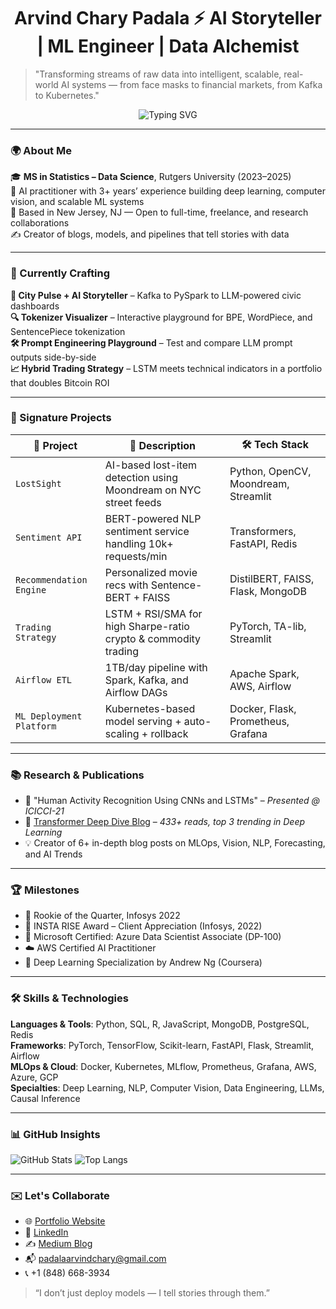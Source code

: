 <h1 align="center">Arvind Chary Padala ⚡ AI Storyteller | ML Engineer | Data Alchemist</h1>

> "Transforming streams of raw data into intelligent, scalable, real-world AI systems — from face masks to financial markets, from Kafka to Kubernetes."

<p align="center">
  <img src="https://readme-typing-svg.demolab.com?font=Fira+Code&pause=1000&color=00BFFF&width=1000&lines=ML+Engineer+%7C+Data+Scientist+%7C+AI+Researcher+%7C+Cloud+ML+Builder" alt="Typing SVG" />
</p>



---

### 🌍 About Me

🎓 **MS in Statistics – Data Science**, Rutgers University (2023–2025)  
🧠 AI practitioner with 3+ years’ experience building deep learning, computer vision, and scalable ML systems  
📍 Based in New Jersey, NJ — Open to full-time, freelance, and research collaborations  
✍️ Creator of blogs, models, and pipelines that tell stories with data

---

### 🧪 Currently Crafting

**🧠 City Pulse + AI Storyteller** – Kafka to PySpark to LLM-powered civic dashboards  
**🔍 Tokenizer Visualizer** – Interactive playground for BPE, WordPiece, and SentencePiece tokenization  
**🛠 Prompt Engineering Playground** – Test and compare LLM prompt outputs side-by-side  
**📈 Hybrid Trading Strategy** – LSTM meets technical indicators in a portfolio that doubles Bitcoin ROI

---

### 🚀 Signature Projects

| 🧩 Project | 📜 Description | 🛠 Tech Stack |
|----------|----------------|---------------|
| `LostSight` | AI-based lost-item detection using Moondream on NYC street feeds | Python, OpenCV, Moondream, Streamlit |
| `Sentiment API` | BERT-powered NLP sentiment service handling 10k+ requests/min | Transformers, FastAPI, Redis |
| `Recommendation Engine` | Personalized movie recs with Sentence-BERT + FAISS | DistilBERT, FAISS, Flask, MongoDB |
| `Trading Strategy` | LSTM + RSI/SMA for high Sharpe-ratio crypto & commodity trading | PyTorch, TA-lib, Streamlit |
| `Airflow ETL` | 1TB/day pipeline with Spark, Kafka, and Airflow DAGs | Apache Spark, AWS, Airflow |
| `ML Deployment Platform` | Kubernetes-based model serving + auto-scaling + rollback | Docker, Flask, Prometheus, Grafana |

---

### 📚 Research & Publications

- 🤖 "Human Activity Recognition Using CNNs and LSTMs" – *Presented @ ICICCI-21*  
- 🧠 [Transformer Deep Dive Blog](https://arvindchary.io) – *433+ reads, top 3 trending in Deep Learning*  
- 💡 Creator of 6+ in-depth blog posts on MLOps, Vision, NLP, Forecasting, and AI Trends

---

### 🏆 Milestones

- 🥇 Rookie of the Quarter, Infosys 2022  
- 🏅 INSTA RISE Award – Client Appreciation (Infosys, 2022)  
- 📜 Microsoft Certified: Azure Data Scientist Associate (DP-100)  
- ☁️ AWS Certified AI Practitioner  
- 📕 Deep Learning Specialization by Andrew Ng (Coursera)

---

### 🛠 Skills & Technologies

**Languages & Tools**: Python, SQL, R, JavaScript, MongoDB, PostgreSQL, Redis  
**Frameworks**: PyTorch, TensorFlow, Scikit-learn, FastAPI, Flask, Streamlit, Airflow  
**MLOps & Cloud**: Docker, Kubernetes, MLflow, Prometheus, Grafana, AWS, Azure, GCP  
**Specialties**: Deep Learning, NLP, Computer Vision, Data Engineering, LLMs, Causal Inference

---

### 📊 GitHub Insights

![GitHub Stats](https://github-readme-stats.vercel.app/api?username=ArvindPadala&show_icons=true&theme=tokyonight)
![Top Langs](https://github-readme-stats.vercel.app/api/top-langs/?username=ArvindPadala&layout=compact)

---

### ✉️ Let's Collaborate

- 🌐 [Portfolio Website](https://arvindchary.io)
- 🔗 [LinkedIn](https://www.linkedin.com/in/arvindcharypadala/)
- ✍️ [Medium Blog](https://medium.com/@arvindchary)
- 📬 padalaarvindchary@gmail.com  
- 📞 +1 (848) 668-3934

> “I don’t just deploy models — I tell stories through them.”

